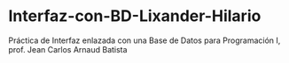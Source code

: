 # Interfaz-con-BD-Lixander-Hilario
Práctica de Interfaz enlazada con una Base de Datos para Programación I, prof. Jean Carlos Arnaud Batista
